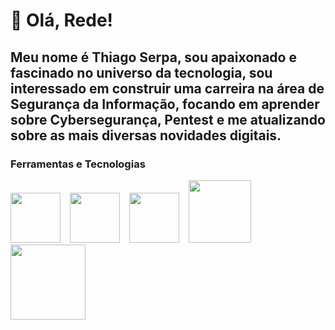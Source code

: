 
# 👋 Olá, Rede!
## Meu nome é Thiago Serpa, sou apaixonado e fascinado no universo da tecnologia, sou interessado em construir uma carreira na área de Segurança da Informação, focando em aprender sobre Cybersegurança, Pentest e me atualizando sobre as mais diversas novidades digitais.

### Ferramentas e Tecnologias
<img src="https://cdn.jsdelivr.net/gh/devicons/devicon@latest/icons/windows8/windows8-original.svg" width="80" height="80"/> &ensp; <img src="https://cdn.jsdelivr.net/gh/devicons/devicon@latest/icons/linux/linux-original.svg" width="80" height="80"/> &ensp;  <img src="https://cdn.jsdelivr.net/gh/devicons/devicon@latest/icons/debian/debian-original.svg"  width="80" height="80"/>  &ensp; <img src="https://cdn.jsdelivr.net/gh/devicons/devicon@latest/icons/python/python-original-wordmark.svg" width="100" height="100"/> &ensp;  <img src="https://cdn.jsdelivr.net/gh/devicons/devicon@latest/icons/mysql/mysql-original-wordmark.svg" width="120" height="120"/>








<!--
**ThiagoMLS/ThiagoMLS** is a ✨ _special_ ✨ repository because its `README.md` (this file) appears on your GitHub profile.

Here are some ideas to get you started:

- 🔭 I’m currently working on ...
- 🌱 I’m currently learning ...
- 👯 I’m looking to collaborate on ...
- 🤔 I’m looking for help with ...
- 💬 Ask me about ...
- 📫 How to reach me: ...
- 😄 Pronouns: ...
- ⚡ Fun fact: ...
-->
